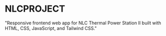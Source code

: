 # NLCPROJECT
"Responsive frontend web app for NLC Thermal Power Station II built with HTML, CSS, JavaScript, and Tailwind CSS."
